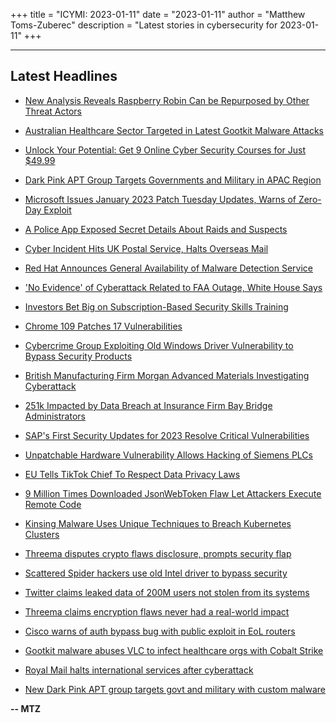 +++
title = "ICYMI: 2023-01-11"
date = "2023-01-11"
author = "Matthew Toms-Zuberec"
description = "Latest stories in cybersecurity for 2023-01-11"
+++

---------------------------------------------------------------------------
## Latest Headlines
- [New Analysis Reveals Raspberry Robin Can be Repurposed by Other Threat Actors](https://thehackernews.com/2023/01/new-analysis-reveals-raspberry-robin.html)

- [Australian Healthcare Sector Targeted in Latest Gootkit Malware Attacks](https://thehackernews.com/2023/01/australian-healthcare-sector-targeted.html)

- [Unlock Your Potential: Get 9 Online Cyber Security Courses for Just $49.99](https://thehackernews.com/2023/01/unlock-your-potential-get-9-online.html)

- [Dark Pink APT Group Targets Governments and Military in APAC Region](https://thehackernews.com/2023/01/dark-pink-apt-group-targets-governments.html)

- [Microsoft Issues January 2023 Patch Tuesday Updates, Warns of Zero-Day Exploit](https://thehackernews.com/2023/01/microsoft-issues-january-2023-patch.html)

- [A Police App Exposed Secret Details About Raids and Suspects](https://www.wired.com/story/sweepwizard-police-raids-data-exposure/)

- [Cyber Incident Hits UK Postal Service, Halts Overseas Mail](https://www.securityweek.com/cyber-incident-hits-uk-postal-service-halts-overseas-mail)

- [Red Hat Announces General Availability of Malware Detection Service](https://www.securityweek.com/red-hat-announces-general-availability-malware-detection-service)

- ['No Evidence' of Cyberattack Related to FAA Outage, White House Says](https://www.securityweek.com/no-evidence-cyberattack-related-faa-outage-white-house-says)

- [Investors Bet Big on Subscription-Based Security Skills Training](https://www.securityweek.com/investors-bet-big-subscription-based-security-skills-training)

- [Chrome 109 Patches 17 Vulnerabilities](https://www.securityweek.com/chrome-109-patches-17-vulnerabilities)

- [Cybercrime Group Exploiting Old Windows Driver Vulnerability to Bypass Security Products](https://www.securityweek.com/cybercrime-group-exploiting-old-windows-driver-vulnerability-bypass-security-products)

- [British Manufacturing Firm Morgan Advanced Materials Investigating Cyberattack](https://www.securityweek.com/british-manufacturing-firm-morgan-advanced-materials-investigating-cyberattack)

- [251k Impacted by Data Breach at Insurance Firm Bay Bridge Administrators](https://www.securityweek.com/251k-impacted-data-breach-insurance-firm-bay-bridge-administrators)

- [SAP's First Security Updates for 2023 Resolve Critical Vulnerabilities](https://www.securityweek.com/saps-first-security-updates-2023-resolve-critical-vulnerabilities)

- [Unpatchable Hardware Vulnerability Allows Hacking of Siemens PLCs](https://www.securityweek.com/unpatchable-hardware-vulnerability-allows-hacking-siemens-plcs)

- [EU Tells TikTok Chief To Respect Data Privacy Laws](https://www.securityweek.com/eu-tells-tiktok-chief-respect-data-privacy-laws)

- [9 Million Times Downloaded JsonWebToken Flaw Let Attackers Execute Remote Code](https://cybersecuritynews.com/jsonwebtoken-flaw/)

- [Kinsing Malware Uses Unique Techniques to Breach Kubernetes Clusters](https://cybersecuritynews.com/kinsing-malware-targets-kubernetes/)

- [Threema disputes crypto flaws disclosure, prompts security flap](https://portswigger.net/daily-swig/threema-disputes-crypto-flaws-disclosure-prompts-security-flap)

- [Scattered Spider hackers use old Intel driver to bypass security](https://www.bleepingcomputer.com/news/security/scattered-spider-hackers-use-old-intel-driver-to-bypass-security/)

- [Twitter claims leaked data of 200M users not stolen from its systems](https://www.bleepingcomputer.com/news/security/twitter-claims-leaked-data-of-200m-users-not-stolen-from-its-systems/)

- [Threema claims encryption flaws never had a real-world impact](https://www.bleepingcomputer.com/news/security/threema-claims-encryption-flaws-never-had-a-real-world-impact/)

- [Cisco warns of auth bypass bug with public exploit in EoL routers](https://www.bleepingcomputer.com/news/security/cisco-warns-of-auth-bypass-bug-with-public-exploit-in-eol-routers/)

- [Gootkit malware abuses VLC to infect healthcare orgs with Cobalt Strike](https://www.bleepingcomputer.com/news/security/gootkit-malware-abuses-vlc-to-infect-healthcare-orgs-with-cobalt-strike/)

- [Royal Mail halts international services after cyberattack](https://www.bleepingcomputer.com/news/security/royal-mail-halts-international-services-after-cyberattack/)

- [New Dark Pink APT group targets govt and military with custom malware](https://www.bleepingcomputer.com/news/security/new-dark-pink-apt-group-targets-govt-and-military-with-custom-malware/)

**-- MTZ**